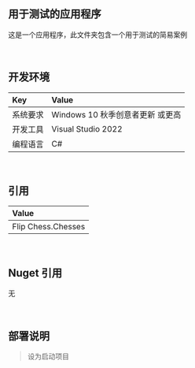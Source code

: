 ## 用于测试的应用程序
 
这是一个应用程序，此文件夹包含一个用于测试的简易案例


<br/>

## 开发环境

|Key|Value|
|:-|:-|
|系统要求| Windows 10 秋季创意者更新 或更高|
|开发工具|Visual Studio 2022|
|编程语言|C#|


<br/>

## 引用

|Value|
|:-|
|Flip Chess.Chesses|


<br/>

## Nuget 引用

无


<br/>

## 部署说明

> 设为启动项目